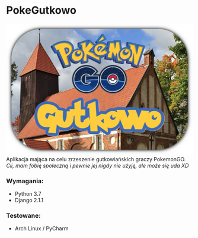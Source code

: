 # PokeGutkowo
![logo](logo.png)\
Aplikacja mająca na celu zrzeszenie gutkowiańskich graczy PokemonGO.\
*Cii, mam fobię społeczną i pewnie jej nigdy nie użyję, ale może się uda XD*

### Wymagania:
* Python 3.7
* Django 2.1.1

### Testowane:
* Arch Linux / PyCharm